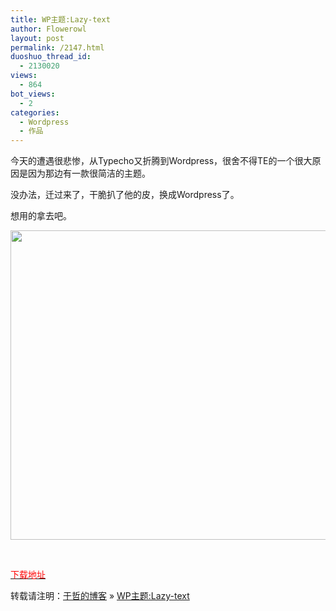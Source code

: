 ```yaml
---
title: WP主题:Lazy-text
author: Flowerowl
layout: post
permalink: /2147.html
duoshuo_thread_id:
  - 2130020
views:
  - 864
bot_views:
  - 2
categories:
  - Wordpress
  - 作品
---
```

今天的遭遇很悲惨，从Typecho又折腾到Wordpress，很舍不得TE的一个很大原因是因为那边有一款很简洁的主题。

没办法，迁过来了，干脆扒了他的皮，换成Wordpress了。

想用的拿去吧。

[<img class="alignnone size-full wp-image-2148" title="Lazy-text" src="http://lazynight.me/wp-content/uploads/2012/05/Lazy-text.gif" alt="" width="943" height="495" />][1]

&nbsp;

<span style="color: #ff0000;"><a href="http://dl.dbank.com/c0fqvdyzy9" target="_blank"><span style="color: #ff0000;">下载地址</span></a></span>

转载请注明：[于哲的博客][2] &raquo; [WP主题:Lazy-text][3]

 [1]: http://lazynight.me/wp-content/uploads/2012/05/Lazy-text.gif
 [2]: http://lazynight.me
 [3]: http://lazynight.me/2147.html